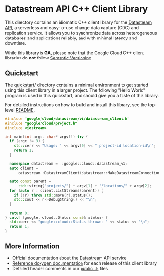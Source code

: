 # Datastream API C++ Client Library

This directory contains an idiomatic C++ client library for the
[Datastream API][cloud-service-docs], a serverless and easy-to-use change data
capture (CDC) and replication service. It allows you to synchronize data across
heterogeneous databases and applications reliably, and with minimal latency and
downtime.

While this library is **GA**, please note that the Google Cloud C++ client
libraries do **not** follow [Semantic Versioning](https://semver.org/).

## Quickstart

The [quickstart/](quickstart/README.md) directory contains a minimal environment
to get started using this client library in a larger project. The following
"Hello World" program is used in this quickstart, and should give you a taste of
this library.

For detailed instructions on how to build and install this library, see the
top-level [README](/README.md#building-and-installing).

<!-- inject-quickstart-start -->

```cc
#include "google/cloud/datastream/v1/datastream_client.h"
#include "google/cloud/project.h"
#include <iostream>

int main(int argc, char* argv[]) try {
  if (argc != 3) {
    std::cerr << "Usage: " << argv[0] << " project-id location-id\n";
    return 1;
  }

  namespace datastream = ::google::cloud::datastream_v1;
  auto client =
      datastream::DatastreamClient(datastream::MakeDatastreamConnection());

  auto const parent =
      std::string{"projects/"} + argv[1] + "/locations/" + argv[2];
  for (auto r : client.ListStreams(parent)) {
    if (!r) throw std::move(r).status();
    std::cout << r->DebugString() << "\n";
  }

  return 0;
} catch (google::cloud::Status const& status) {
  std::cerr << "google::cloud::Status thrown: " << status << "\n";
  return 1;
}
```

<!-- inject-quickstart-end -->

## More Information

- Official documentation about the [Datastream API][cloud-service-docs] service
- [Reference doxygen documentation][doxygen-link] for each release of this
  client library
- Detailed header comments in our [public `.h`][source-link] files

[cloud-service-docs]: https://cloud.google.com/datastream
[doxygen-link]: https://cloud.google.com/cpp/docs/reference/datastream/latest/
[source-link]: https://github.com/googleapis/google-cloud-cpp/tree/main/google/cloud/datastream
